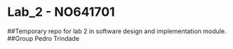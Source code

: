 # Lab_2 - NO641701
##Temporary repo for lab 2 in software design and implementation module.
##Group
Pedro Trindade
